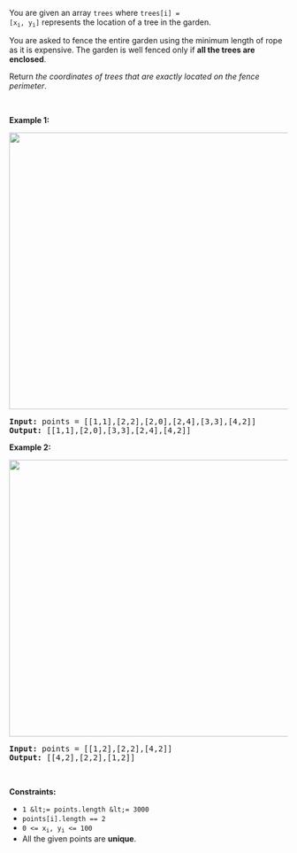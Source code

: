 You are given an array `` trees `` where <code>trees[i] = [x<sub>i</sub>, y<sub>i</sub>]</code> represents the location of a tree in the garden.

You are asked to fence the entire garden using the minimum length of rope as it is expensive. The garden is well fenced only if __all the trees are enclosed__.

Return _the coordinates of trees that are exactly located on the fence perimeter_.

&nbsp;

__Example 1:__

<img alt="" src="https://assets.leetcode.com/uploads/2021/04/24/erect2-plane.jpg" style="width: 509px; height: 500px;"/>

<pre>
<strong>Input:</strong> points = [[1,1],[2,2],[2,0],[2,4],[3,3],[4,2]]
<strong>Output:</strong> [[1,1],[2,0],[3,3],[2,4],[4,2]]
</pre>

__Example 2:__

<img alt="" src="https://assets.leetcode.com/uploads/2021/04/24/erect1-plane.jpg" style="width: 509px; height: 500px;"/>

<pre>
<strong>Input:</strong> points = [[1,2],[2,2],[4,2]]
<strong>Output:</strong> [[4,2],[2,2],[1,2]]
</pre>

&nbsp;

__Constraints:__

*   `` 1 &lt;= points.length &lt;= 3000 ``
*   `` points[i].length == 2 ``
*   <code>0 &lt;= x<sub>i</sub>, y<sub>i</sub> &lt;= 100</code>
*   All the given points are __unique__.
